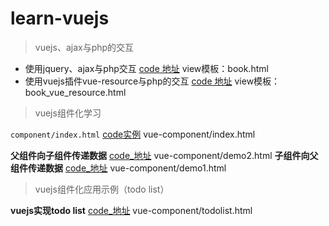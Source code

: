 # learn-vuejs
> vuejs、ajax与php的交互

* 使用jquery、ajax与php交互
  [code 地址][1]  view模板：book.html
* 使用vuejs插件vue-resource与php的交互
  [code 地址][2]  view模板：book_vue_resource.html

> vuejs组件化学习

`component/index.html`
[code实例][3] vue-component/index.html 

**父组件向子组件传递数据**
[code_地址][4] vue-component/demo2.html 
**子组件向父组件传递数据**
[code_地址][5] vue-component/demo1.html

> vuejs组件化应用示例（todo list）

**vuejs实现todo list**
[code_地址][6] vue-component/todolist.html

 [1]: https://github.com/upeng/learn-vuejs/blob/master/book.js
 [2]: https://github.com/upeng/learn-vuejs/blob/master/vue_resource_func.js
 [3]: https://github.com/upeng/learn-vuejs/blob/master/vue-component/index.html
 [4]: https://github.com/upeng/learn-vuejs/blob/master/vue-component/demo2.html
 [5]: https://github.com/upeng/learn-vuejs/blob/master/vue-component/demo1.html
 [6]: https://github.com/upeng/learn-vuejs/blob/master/vue-component/todolist.html
